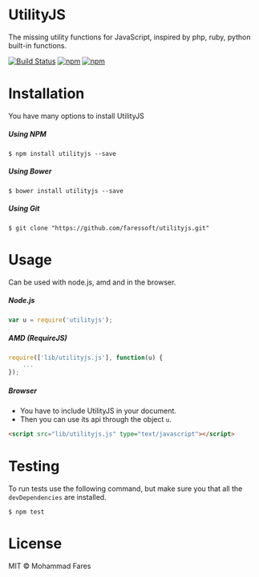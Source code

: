 # UtilityJS
The missing utility functions for JavaScript, inspired by php, ruby, python built-in functions.

[![Build Status](https://travis-ci.org/faressoft/utilityjs.svg?branch=master)](https://travis-ci.org/faressoft/utilityjs)
[![npm](https://img.shields.io/npm/v/utilityjs.svg)](https://www.npmjs.com/package/utilityjs)
[![npm](https://img.shields.io/npm/l/utilityjs.svg)](https://github.com/faressoft/utilityjs/blob/master/LICENSE)

# Installation
You have many options to install UtilityJS
##### Using NPM
```
$ npm install utilityjs --save
```

##### Using Bower
```
$ bower install utilityjs --save
```

##### Using Git
```
$ git clone "https://github.com/faressoft/utilityjs.git"
```

# Usage
Can be used with node.js, amd and in the browser.
##### Node.js
```js
var u = require('utilityjs');
```

##### AMD (RequireJS)
```js
require(['lib/utilityjs.js'], function(u) {
    ...
});
```

##### Browser
- You have to include UtilityJS in your document.
- Then you can use its api through the object `u`.
```html
<script src="lib/utilityjs.js" type="text/javascript"></script>
```

# Testing
To run tests use the following command, but make sure you that all the `devDependencies` are installed.
```
$ npm test
```

# License
MIT © Mohammad Fares
